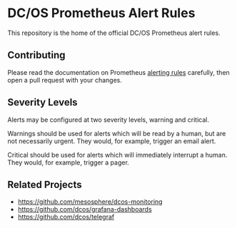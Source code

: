 # DC/OS Prometheus Alert Rules

This repository is the home of the official DC/OS Prometheus alert rules.

## Contributing

Please read the documentation on Prometheus [alerting rules][1] carefully, then
open a pull request with your changes.

## Severity Levels

Alerts may be configured at two severity levels, warning and critical.

Warnings should be used for alerts which will be read by a human, but are not
necessarily urgent. They would, for example, trigger an email alert. 

Critical should be used for alerts which will immediately interrupt a human.
They would, for example, trigger a pager. 

## Related Projects

- https://github.com/mesosphere/dcos-monitoring
- https://github.com/dcos/grafana-dashboards
- https://github.com/dcos/telegraf

[1]: https://prometheus.io/docs/prometheus/latest/configuration/alerting_rules/
